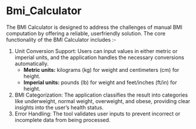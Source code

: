 # Bmi_Calculator
The BMI Calculator is designed to address the challenges of manual BMI computation by offering a reliable, userfriendly solution.
The core functionality of the BMI Calculator includes :-
<ol>
    <li>
        Unit Conversion Support: Users can input values in either metric or imperial units, and the application handles the necessary conversions automatically.
            <ul>
                <li>
                    <b>Metric units:</b> kilograms (kg) for weight and centimeters (cm) for height.
                </li>
                <li>
                    <b>Imperial units:</b> pounds (lb) for weight and feet/inches (ft/in) for height.
                </li>
            </ul>
    </li>
    <li>
        BMI Categorization: The application classifies the result into categories like underweight, normal weight, overweight, and obese, providing clear insights into the user’s health status.
    </li>
    <li>
        Error Handling: The tool validates user inputs to prevent incorrect or incomplete data from being processed.
    </li>
</ol>
